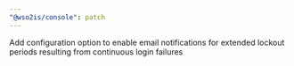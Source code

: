 ```yaml
---
"@wso2is/console": patch
---
```


Add configuration option to enable email notifications for extended lockout periods resulting from continuous login failures
